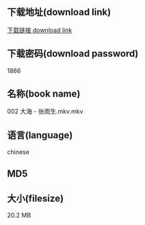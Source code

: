 ## 下载地址(download link)
[下载链接 download link](https://voluble-croquembouche-d321dc.netlify.app/?s=002+%E5%A4%A7%E6%B5%B7+-+%E5%BC%A0%E9%9B%A8%E7%94%9F.mkv)

## 下载密码(download password)
1866

## 名称(book name)
002 大海 - 张雨生.mkv.mkv

## 语言(language)
chinese

## MD5


## 大小(filesize)
20.2 MB
